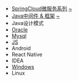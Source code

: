 * [SpringCloud微服务系列][cloudHtml]       [~][cloudMd]
* [Java中间件 & 框架][javaHtml]            [~][javaMd]
* Java设计模式
* [Oracle][oracle]
* [Mysql][mysql]
* [JS][js]
* Android
* React Native
* IDEA
* [Windows][win]
* Linux

[cloudHtml]: https://fgq233.github.io/html/blog?key=cloud
[cloudMd]: https://fgq233.github.io/md/index/cloud
[javaHtml]: https://fgq233.github.io/html/blog?key=java
[javaMd]: https://fgq233.github.io/md/index/java
[js]: https://fgq233.github.io/md/index/js
[oracle]: https://fgq233.github.io/md/index/oracle
[mysql]: https://fgq233.github.io/md/index/mysql
[win]: https://fgq233.github.io/md/index/win
